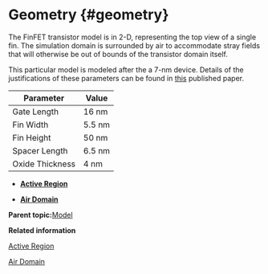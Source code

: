 # Geometry {#geometry}

The FinFET transistor model is in 2-D, representing the top view of a single fin. The simulation domain is surrounded by air to accommodate stray fields that will otherwise be out of bounds of the transistor domain itself.

This particular model is modeled after the a 7-nm device. Details of the justifications of these parameters can be found in [this](https://ieeexplore.ieee.org/document/9830782/) published paper.

|Parameter|Value|
|---------|-----|
|Gate Length|16 nm|
|Fin Width|5.5 nm|
|Fin Height|50 nm|
|Spacer Length|6.5 nm|
|Oxide Thickness|4 nm|

-   **[Active Region](active_region.md)**  

-   **[Air Domain](air_domain.md)**  


**Parent topic:**[Model](model_0.md)

**Related information**  


[Active Region](active_region.md)

[Air Domain](air_domain.md)

